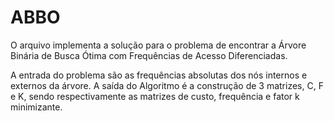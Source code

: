 # ABBO

O arquivo implementa a solução para o problema de encontrar a Árvore Binária de Busca Ótima com Frequências de Acesso Diferenciadas.

A entrada do problema são as frequências absolutas dos nós internos e externos da árvore.
A saída do Algoritmo é a construção de 3 matrizes, C, F e K, sendo respectivamente as matrizes de custo, frequência e fator k minimizante.
